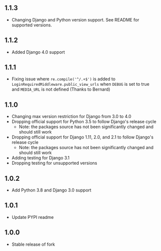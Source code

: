 ## 1.1.3

* Changing Django and Python version support. See README for supported versions.

## 1.1.2

* Added Django 4.0 support

## 1.1.1

* Fixing issue where `re.compile('^/.+$')` is added to `LoginRequiredMiddleware.public_view_urls` when `DEBUG` is set to
  true and `MEDIA_URL` is not defined (Thanks to Bernard)

## 1.1.0

* Changing max version restriction for Django from 3.0 to 4.0
* Dropping official support for Python 3.5 to follow Django's release cycle
    * Note: the packages source has not been significantly changed and should still work
* Dropping official support for Django 1.11, 2.0, and 2.1 to follow Django's release cycle
    * Note: the packages source has not been significantly changed and should still work
* Adding testing for Django 3.1
* Dropping testing for unsupported versions

## 1.0.2

* Add Python 3.8 and Django 3.0 support

## 1.0.1

* Update PYPI readme

## 1.0.0

* Stable release of fork